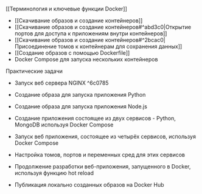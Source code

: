  [[Терминология и ключевые функции Docker]]
* [[Скачивание образов и создание контейнеров]]
* [[Скачивание образов и создание контейнеров#^abd3c0|Открытие портов для доступа к приложениям внутри контейнеров]]
* [[Скачивание образов и создание контейнеров#^2bcac0|Присоединение томов к контейнерам для сохранения данных]]
* [[Создание образов с помощью Dockerfile]]
* Docker Compose для запуска нескольких контейнеров

Практические задачи
* Запуск веб сервера NGINX ^6c0785
* Создание образа для запуска приложения Python
* Создание образа для запуска приложения Node.js
* Создание приложения состоящее из двух сервисов - Python, MongoDB используя Docker Compose

* Запуск веб приложения, состоящее из четырёх сервисов, используя Docker Compose
* Настройка томов, портов и переменных сред для этих сервисов
* Продолжение разработки веб-приложения, запущенного в Docker, используя функцию hot reload
* Публикация локально созданных образов на Docker Hub
